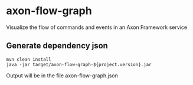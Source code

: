 # axon-flow-graph
Visualize the flow of commands and events in an Axon Framework service

## Generate dependency json

```
mvn clean install
java -jar target/axon-flow-graph-${project.version}.jar
```

Output will be in the file axon-flow-graph.json
